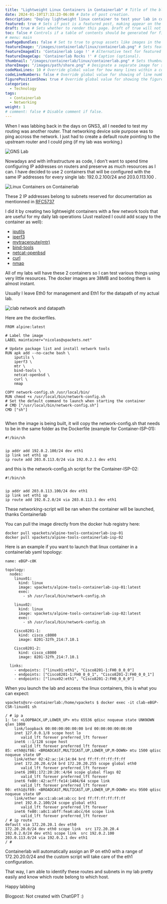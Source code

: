 ```yaml
---
title: "Lightweight Linux Containers in Containerlab" # Title of the blog post.
date: 2024-01-19T17:33:23-06:00 # Date of post creation.
description: "Deploy lightweight linux container to test your lab in containerlab." # Description used for search engine.
featured: true # Sets if post is a featured post, making appear on the home page side bar.
draft: true # Sets whether to render this page. Draft of true will not be rendered.
toc: false # Controls if a table of contents should be generated for first-level links automatically.
# menu: main
usePageBundles: false # Set to true to group assets like images in the same folder as this post.
featureImage: "/images/containerlab/linux/containerlab.png" # Sets featured image on blog post.
featureImageAlt: 'Containerlab Logo !' # Alternative text for featured image.
featureImageCap: 'Containerlab Rocks !' # Caption (optional).
thumbnail: "/images/containerlab/linux/containerlab.png" # Sets thumbnail image appearing inside card on homepage.
shareImage: "/images/path/share.png" # Designate a separate image for social media sharing.
codeMaxLines: 10 # Override global value for how many lines within a code block before auto-collapsing.
codeLineNumbers: false # Override global value for showing of line numbers within code block.
figurePositionShow: true # Override global value for showing the figure label.
categories:
  - Technology
tags:
  - Containerlab
  - Networking
weight: 1
# comment: false # Disable comment if false.
---
```


When I was labbing back in the days on GNS3, all I needed to test my routing was another router. That networking device sole purpose was to ping accross the network. I just had to create a default route pointing to the upstream router and I could ping (if my lab was working.)

![GNS Lab](/images/containerlab/linux/gns3-lab.png)

Nowadays and with infrastructure as code, I don't want to spend time configuring IP addresses on routers and preserve as much resources as I can.
I have decided to use 2 containers that will be configured with the same IP addresses for every single lab: 192.0.2.100/24 and 203.0.113.100 . 

![Linux Containers on Containerlab](/images/containerlab/linux/containerlab-linux.png)

These 2 IP addresses belong to subnets reserved for documentation as mentionned in [RFC5737](https://datatracker.ietf.org/doc/html/rfc5737) 

I did it by creating two lightweight containers with a few network tools that are useful for my daily lab operations (Just realized I could add scapy to the container as well):

- [iputils](https://github.com/iputils/iputils) 
- [iperf3](https://github.com/esnet/iperf)
- [mytraceroute(mtr)](https://en.wikipedia.org/wiki/MTR_(software)) 
- [bind-tools](https://pkgs.alpinelinux.org/package/edge/main/x86/bind-tools)
- [netcat-openbsd](https://ftp.netbsd.org/pub/pkgsrc/current/pkgsrc/net/netcat-openbsd/index.html) 
- [curl](https://curl.se/) 
- [nmap](https://nmap.org/)

All of my labs will have these 2 containers so I can test various things using very little resources. The docker images are 38MB and booting them is almost instant.

Usually I leave Eth0 for management and Eth1 for the datapath of my actual lab.

![clab network and datapath](/images/containerlab/linux/containerlab-linux-clab-network.png)

Here are the dockerfiles.

```
FROM alpine:latest

# Label the image
LABEL maintainer="nicolas@vpackets.net"

# Update package list and install network tools
RUN apk add --no-cache bash \
    iputils \
    iperf3 \
    mtr \
    bind-tools \
    netcat-openbsd \
    curl \
    nmap

COPY network-config.sh /usr/local/bin/
RUN chmod +x /usr/local/bin/network-config.sh
# Set the default command to launch when starting the container
# CMD ["/usr/local/bin/network-config.sh"]
CMD ["sh"]


```

When the image is being built, it will copy the network-config.sh that needs to be in the same folder as the Dockerfile (example for Container-ISP-01):

```
#!/bin/sh 


ip addr add 192.0.2.100/24 dev eth1
ip link set eth1 up
ip route add 203.0.113.0/24 via 192.0.2.1 dev eth1
```

and this is the network-config.sh script for the Container-ISP-02:

```
#!/bin/sh 


ip addr add 203.0.113.100/24 dev eth1
ip link set eth1 up
ip route add 192.0.2.0/24 via 203.0.113.1 dev eth1
```

These networking-script will be ran when the container will be launched, thanks Containerlab

You can pull the image directly from the docker hub registry here: 

```
docker pull vpackets/alpine-tools-containerlab-isp-01
docker pull vpackets/alpine-tools-containerlab-isp-02
```

Here is an example if you want to launch that linux container in a containerlab yaml topology:

```
name: eBGP-c8K

topology:
  nodes:
    linux01:
      kind: linux
      image: vpackets/alpine-tools-containerlab-isp-01:latest
      exec:
        - sh /usr/local/bin/network-config.sh

    linux02:
      kind: linux
      image: vpackets/alpine-tools-containerlab-isp-02:latest
      exec:
        - sh /usr/local/bin/network-config.sh

    Cisco8201-1:
      kind: cisco_c8000
      image: 8201-32fh_214:7.10.1

    Cisco8201-2: 
      kind: cisco_c8000
      image: 8201-32fh_214:7.10.1

  links:
    - endpoints: ["linux01:eth1", "Cisco8201-1:FH0_0_0_0"]   
    - endpoints: ["Cisco8201-1:FH0_0_0_1", "Cisco8201-2:FH0_0_0_1"]
    - endpoints: ["linux02:eth1", "Cisco8201-2:FH0_0_0_0"]
```


When you launch the lab and access the linux containers, this is what you can expect:

```
vpackets@srv-containerlab:/home/vpackets $ docker exec -it clab-eBGP-CSR-linux01 sh

/ # ip a
1: lo: <LOOPBACK,UP,LOWER_UP> mtu 65536 qdisc noqueue state UNKNOWN qlen 1000
    link/loopback 00:00:00:00:00:00 brd 00:00:00:00:00:00
    inet 127.0.0.1/8 scope host lo
       valid_lft forever preferred_lft forever
    inet6 ::1/128 scope host
       valid_lft forever preferred_lft forever
85: eth0@if86: <BROADCAST,MULTICAST,UP,LOWER_UP,M-DOWN> mtu 1500 qdisc noqueue state UP
    link/ether 02:42:ac:14:14:04 brd ff:ff:ff:ff:ff:ff
    inet 172.20.20.4/24 brd 172.20.20.255 scope global eth0
       valid_lft forever preferred_lft forever
    inet6 2001:172:20:20::4/64 scope global flags 02
       valid_lft forever preferred_lft forever
    inet6 fe80::42:acff:fe14:1404/64 scope link
       valid_lft forever preferred_lft forever
90: eth1@if89: <BROADCAST,MULTICAST,UP,LOWER_UP,M-DOWN> mtu 9500 qdisc noqueue state UP
    link/ether aa:c1:ab:a4:ab:cc brd ff:ff:ff:ff:ff:ff
    inet 192.0.2.100/24 scope global eth1
       valid_lft forever preferred_lft forever
    inet6 fe80::a8c1:abff:fea4:abcc/64 scope link
       valid_lft forever preferred_lft forever
/ # ip route
default via 172.20.20.1 dev eth0
172.20.20.0/24 dev eth0 scope link  src 172.20.20.4
192.0.2.0/24 dev eth1 scope link  src 192.0.2.100
203.0.113.0/24 via 192.0.2.1 dev eth1
/ #
```


Containerlab will automatically assign an IP on eth0 with a range of 172.20.20.0/24 and the custom script will take care of the eth1 configuration.

That way, I am able to identify these routes and subnets in my lab pretty easily and know which route belong to which host. 

Happy labbing 

Blogpost: Not created with ChatGPT :) 